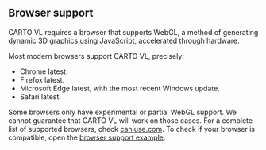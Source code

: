 ## Browser support

CARTO VL requires a browser that supports WebGL, a method of generating dynamic 3D graphics using JavaScript, accelerated through hardware.

Most modern browsers support CARTO VL, precisely:
 - Chrome latest.
 - Firefox latest.
 - Microsoft Edge latest, with the most recent Windows update.
 - Safari latest.

Some browsers only have experimental or partial WebGL support. We cannot guarantee that CARTO VL will work on those cases. For a complete list of supported browsers, check [caniuse.com](https://caniuse.com/#feat=webgl). To check if your browser is compatible, open the [browser support example](https://carto.com/developers/carto-vl/examples/#example-check-for-browser-support).
